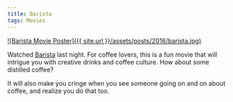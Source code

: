 ```yaml
---
title: Barista
tags: Movies
---
```


[![Barista Movie Poster]({{ site.url }}/assets/posts/2016/barista.jpg)][imdb-link]

Watched [Barista][imdb-link] last night. For coffee lovers, this is a fun movie that will intrigue you with creative drinks and coffee culture. How about some distilled coffee?

It will also make you cringe when you see someone going on and on about coffee, and realize you do that too.

[imdb-link]: http://www.imdb.com/title/tt4651932/